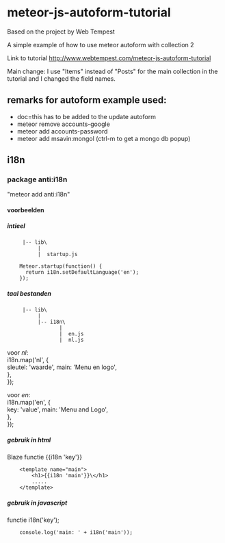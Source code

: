 # meteor-js-autoform-tutorial
Based on the project by Web Tempest

A simple example of how to use meteor autoform with collection 2

Link to tutorial http://www.webtempest.com/meteor-js-autoform-tutorial

Main change: I use "Items" instead of "Posts" for the main collection in the tutorial and I changed the field names.


## remarks for autoform example used:

* doc=this has to be added to the update autoform
* meteor remove accounts-google
* meteor add accounts-password
* meteor add msavin:mongol (ctrl-m to get a mongo db popup)
  
## i18n

### package anti:i18n   
 "meteor add anti:i18n"   
 
#### voorbeelden

##### intieel

	     |-- lib\ 
	          |
	          |  startup.js

		Meteor.startup(function() {
		  return i18n.setDefaultLanguage('en');
		});

##### taal bestanden

	     |-- lib\ 
	          |
	          |-- i18n\ 
	                 |
	                 |  en.js 
	                 |  nl.js
voor *nl*:    
		i18n.map('nl', {   
		  sleutel: 'waarde',
		  main: 'Menu en logo',    
		  },   
		});   
  
voor *en*:    
		i18n.map('en', {   
		  key: 'value',
		  main: 'Menu and Logo',    
		  },   
		});   
  
  
##### gebruik in html

Blaze functie {{i18n 'key'}}   

		<template name="main">   
			<h1>{{i18n 'main'}}\</h1>   
			.....
		</template>

##### gebruik in javascript

functie i18n('key');   

		console.log('main: ' + i18n('main'));     

